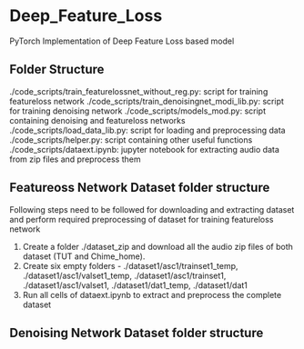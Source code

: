 # Deep_Feature_Loss
PyTorch Implementation of Deep Feature Loss based model

## Folder Structure
./code_scripts/train_featurelossnet_without_reg.py: script for training featureloss network
./code_scripts/train_denoisingnet_modi_lib.py: script for training denoising network
./code_scripts/models_mod.py: script containing denoising and featureloss networks
./code_scripts/load_data_lib.py: script for loading and preprocessing data
./code_scripts/helper.py: script containing other useful functions
./code_scripts/dataext.ipynb: jupyter notebook for extracting audio data from zip files and preprocess them

## Featureoss Network Dataset folder structure

Following steps need to be followed for downloading and extracting dataset and perform required preprocessing of dataset for training featureloss network

1. Create a folder ./dataset_zip and download all the audio zip files of both dataset (TUT and Chime_home).
2. Create six empty folders - ./dataset1/asc1/trainset1_temp, ./dataset1/asc1/valset1_temp, ./dataset1/asc1/trainset1, ./dataset1/asc1/valset1, ./dataset1/dat1_temp, ./dataset1/dat1
3. Run all cells of dataext.ipynb to extract and preprocess the complete dataset

## Denoising Network Dataset folder structure







